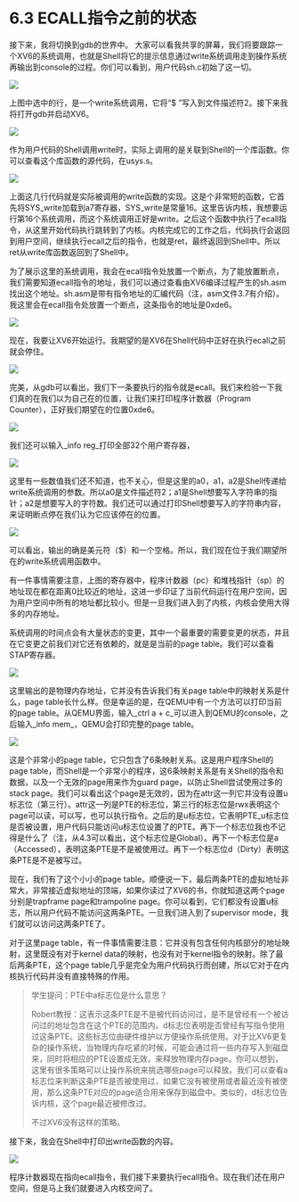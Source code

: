 # 6.3 ECALL指令之前的状态

接下来，我将切换到gdb的世界中。 大家可以看我共享的屏幕，我们将要跟踪一个XV6的系统调用，也就是Shell将它的提示信息通过write系统调用走到操作系统再输出到console的过程。你们可以看到，用户代码sh.c初始了这一切。

![](http://cdn.oyjy.top/copydir/2021-06-08-12:17:51--5007978343912553890)

上图中选中的行，是一个write系统调用，它将“$ ”写入到文件描述符2。接下来我将打开gdb并启动XV6。

![](http://cdn.oyjy.top/copydir/2021-06-08-12:17:51-4266672809057330625)

作为用户代码的Shell调用write时，实际上调用的是关联到Shell的一个库函数。你可以查看这个库函数的源代码，在usys.s。

![](http://cdn.oyjy.top/copydir/2021-06-08-12:17:52-5940964296752423681)

上面这几行代码就是实际被调用的write函数的实现。这是个非常短的函数，它首先将SYS\_write加载到a7寄存器，SYS\_write是常量16。这里告诉内核，我想要运行第16个系统调用，而这个系统调用正好是write。之后这个函数中执行了ecall指令，从这里开始代码执行跳转到了内核。内核完成它的工作之后，代码执行会返回到用户空间，继续执行ecall之后的指令，也就是ret，最终返回到Shell中。所以ret从write库函数返回到了Shell中。

为了展示这里的系统调用，我会在ecall指令处放置一个断点，为了能放置断点，我们需要知道ecall指令的地址，我们可以通过查看由XV6编译过程产生的sh.asm找出这个地址。sh.asm是带有指令地址的汇编代码（注，asm文件3.7有介绍）。我这里会在ecall指令处放置一个断点，这条指令的地址是0xde6。

![](http://cdn.oyjy.top/copydir/2021-06-08-12:17:52-1601964050106000229)

现在，我要让XV6开始运行。我期望的是XV6在Shell代码中正好在执行ecall之前就会停住。

![](http://cdn.oyjy.top/copydir/2021-06-08-12:17:52--5990132300463813161)

完美，从gdb可以看出，我们下一条要执行的指令就是ecall。我们来检验一下我们真的在我们以为自己在的位置，让我们来打印程序计数器（Program Counter），正好我们期望在的位置0xde6。

![](http://cdn.oyjy.top/copydir/2021-06-08-12:17:52-8174058082305141779)

我们还可以输入_info reg_打印全部32个用户寄存器，

![](http://cdn.oyjy.top/copydir/2021-06-08-12:17:52-6835604457858930359)

这里有一些数值我们还不知道，也不关心，但是这里的a0，a1，a2是Shell传递给write系统调用的参数。所以a0是文件描述符2；a1是Shell想要写入字符串的指针；a2是想要写入的字符数。我们还可以通过打印Shell想要写入的字符串内容，来证明断点停在我们认为它应该停在的位置。

![](http://cdn.oyjy.top/copydir/2021-06-08-12:17:52-633359408218386888)

可以看出，输出的确是美元符（$）和一个空格。所以，我们现在位于我们期望所在的write系统调用函数中。

有一件事情需要注意，上图的寄存器中，程序计数器（pc）和堆栈指针（sp）的地址现在都在距离0比较近的地址，这进一步印证了当前代码运行在用户空间，因为用户空间中所有的地址都比较小。但是一旦我们进入到了内核，内核会使用大得多的内存地址。

系统调用的时间点会有大量状态的变更，其中一个最重要的需要变更的状态，并且在它变更之前我们对它还有依赖的，就是是当前的page table。我们可以查看STAP寄存器。

![](http://cdn.oyjy.top/copydir/2021-06-08-12:17:53-2512124894876575225)

这里输出的是物理内存地址，它并没有告诉我们有关page table中的映射关系是什么，page table长什么样。但是幸运的是，在QEMU中有一个方法可以打印当前的page table。从QEMU界面，输入_ctrl a + c_可以进入到QEMU的console，之后输入_info mem_，QEMU会打印完整的page table。

![](http://cdn.oyjy.top/copydir/2021-06-08-12:17:53-5127152629426114834)

这是个非常小的page table，它只包含了6条映射关系。这是用户程序Shell的page table，而Shell是一个非常小的程序，这6条映射关系是有关Shell的指令和数据，以及一个无效的page用来作为guard page，以防止Shell尝试使用过多的stack page。我们可以看出这个page是无效的，因为在attr这一列它并没有设置u标志位（第三行）。attr这一列是PTE的标志位，第三行的标志位是rwx表明这个page可以读，可以写，也可以执行指令。之后的是u标志位，它表明PTE\_u标志位是否被设置，用户代码只能访问u标志位设置了的PTE。再下一个标志位我也不记得是什么了（注，从4.3可以看出，这个标志位是Global）。再下一个标志位是a（Accessed），表明这条PTE是不是被使用过。再下一个标志位d（Dirty）表明这条PTE是不是被写过。

现在，我们有了这个小小的page table。顺便说一下，最后两条PTE的虚拟地址非常大，非常接近虚拟地址的顶端，如果你读过了XV6的书，你就知道这两个page分别是trapframe page和trampoline page。你可以看到，它们都没有设置u标志，所以用户代码不能访问这两条PTE。一旦我们进入到了supervisor mode，我们就可以访问这两条PTE了。

对于这里page table，有一件事情需要注意：它并没有包含任何内核部分的地址映射，这里既没有对于kernel data的映射，也没有对于kernel指令的映射。除了最后两条PTE，这个page table几乎是完全为用户代码执行而创建，所以它对于在内核执行代码并没有直接特殊的作用。

> 学生提问：PTE中a标志位是什么意思？
>
> Robert教授：这表示这条PTE是不是被代码访问过，是不是曾经有一个被访问过的地址包含在这个PTE的范围内。d标志位表明是否曾经有写指令使用过这条PTE。这些标志位由硬件维护以方便操作系统使用。对于比XV6更复杂的操作系统，当物理内存吃紧的时候，可能会通过将一些内存写入到磁盘来，同时将相应的PTE设置成无效，来释放物理内存page。你可以想到，这里有很多策略可以让操作系统来挑选哪些page可以释放。我们可以查看a标志位来判断这条PTE是否被使用过，如果它没有被使用或者最近没有被使用，那么这条PTE对应的page适合用来保存到磁盘中。类似的，d标志位告诉内核，这个page最近被修改过。
>
> 不过XV6没有这样的策略。

接下来，我会在Shell中打印出write函数的内容。

![](http://cdn.oyjy.top/copydir/2021-06-08-12:17:53--463714521760277190)

程序计数器现在指向ecall指令，我们接下来要执行ecall指令。现在我们还在用户空间，但是马上我们就要进入内核空间了。


